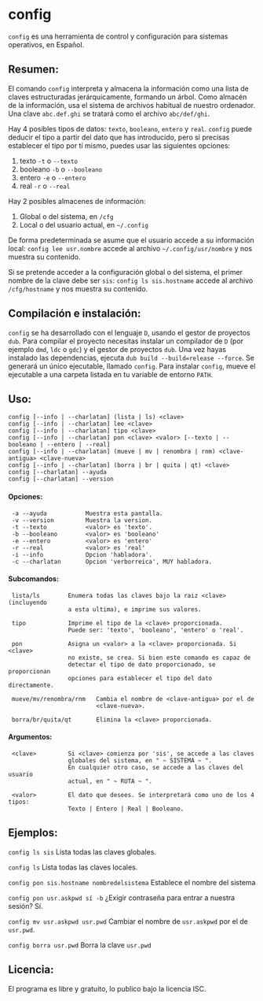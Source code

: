 # config
`config` es una herramienta de control y configuración para sistemas operativos,
en Español.


## Resumen:
El comando `config` interpreta y almacena la información como una lista de claves
estructuradas jerárquicamente, formando un árbol. Como almacén de la información,
usa el sistema de archivos habitual de nuestro ordenador.
Una clave `abc.def.ghi` se tratará como el archivo `abc/def/ghi`.

Hay 4 posibles tipos de datos: `texto`, `booleano`, `entero` y `real`.
`config` puede deducir el tipo a partir del dato que has introducido, pero si
precisas establecer el tipo por tí mismo, puedes usar las siguientes opciones:
1. texto `-t` o `--texto`
2. booleano `-b` o `--booleano`
3. entero `-e` o `--entero`
4. real `-r` o `--real`

Hay 2 posibles almacenes de información:
1. Global o del sistema, en `/cfg`
2. Local o del usuario actual, en `~/.config`

De forma predeterminada se asume que el usuario accede a su información local:
`config lee usr.nombre` accede al archivo `~/.config/usr/nombre` y nos muestra
su contenido.

Si se pretende acceder a la configuración global o del sistema, el primer nombre
de la clave debe ser `sis`:
`config ls sis.hostname` accede al archivo `/cfg/hostname` y nos muestra su
contenido.


## Compilación e instalación:
`config` se ha desarrollado con el lenguaje `D`, usando el gestor de proyectos
`dub`. Para compilar el proyecto necesitas instalar un compilador de `D` (por
ejemplo `dmd`, `ldc` o `gdc`) y el gestor de proyectos `dub`.
Una vez hayas instalado las dependencias, ejecuta `dub build --build=release --force`.
Se generará un único ejecutable, llamado `config`. Para instalar `config`, mueve
el ejecutable a una carpeta listada en tu variable de entorno `PATH`.


## Uso:
```
config [--info | --charlatan] (lista | ls) <clave>
config [--info | --charlatan] lee <clave>
config [--info | --charlatan] tipo <clave>
config [--info | --charlatan] pon <clave> <valor> [--texto | --booleano | --entero | --real]
config [--info | --charlatan] (mueve | mv | renombra | rnm) <clave-antigua> <clave-nueva>
config [--info | --charlatan] (borra | br | quita | qt) <clave>
config [--charlatan] --ayuda
config [--charlatan] --version
```

#### Opciones:
```
 -a --ayuda           Muestra esta pantalla.
 -v --version         Muestra la version.
 -t --texto           <valor> es 'texto'.
 -b --booleano        <valor> es 'booleano'
 -e --entero          <valor> es 'entero'
 -r --real            <valor> es 'real'
 -i --info            Opcion 'habladora'.
 -c --charlatan       Opcion 'verborreica', MUY habladora.
```
#### Subcomandos:
```
 lista/ls        Enumera todas las claves bajo la raiz <clave> (incluyendo
                 a esta ultima), e imprime sus valores.

 tipo            Imprime el tipo de la <clave> proporcionada.
                 Puede ser: 'texto', 'booleano', 'entero' o 'real'.

 pon             Asigna un <valor> a la <clave> proporcionada. Si <clave>
                 no existe, se crea. Si bien este comando es capaz de
                 detectar el tipo de dato proporcionado, se proporcionan
                 opciones para establecer el tipo del dato directamente.

 mueve/mv/renombra/rnm   Cambia el nombre de <clave-antigua> por el de
                         <clave-nueva>.

 borra/br/quita/qt       Elimina la <clave> proporcionada.
```
#### Argumentos:
```
 <clave>         Si <clave> comienza por 'sis', se accede a las claves
                 globales del sistema, en " ~ SISTEMA ~ ".
                 En cualquier otro caso, se accede a las claves del usuario
                 actual, en " ~ RUTA ~ ".

 <valor>         El dato que desees. Se interpretará como uno de los 4 tipos:
                 Texto | Entero | Real | Booleano.
```

## Ejemplos:
`config ls sis` Lista todas las claves globales.

`config ls` Lista todas las claves locales.

`config pon sis.hostname nombredelsistema` Establece el nombre del sistema

`config pon usr.askpwd sí -b` ¿Exigir contraseña para entrar a nuestra sesión? Sí.

`config mv usr.askpwd usr.pwd` Cambiar el nombre de `usr.askpwd` por el de `usr.pwd`.

 `config borra usr.pwd` Borra la clave `usr.pwd`


## Licencia:
El programa es libre y gratuito, lo publico bajo la licencia ISC.
